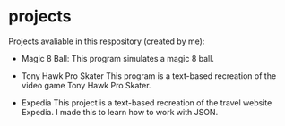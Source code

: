 # projects
Projects avaliable in this respository (created by me):

- Magic 8 Ball:
    This program simulates a magic 8 ball.
    
- Tony Hawk Pro Skater
    This program is a text-based recreation of the video game Tony Hawk Pro Skater.
    
- Expedia
    This project is a text-based recreation of the travel website Expedia. I made this to learn how to work with JSON.
